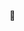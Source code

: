 👋 
<!---
doehae/doehae is a ✨ special ✨ repository because its `README.md` (this file) appears on your GitHub profile.
You can click the Preview link to take a look at your changes.
--->
